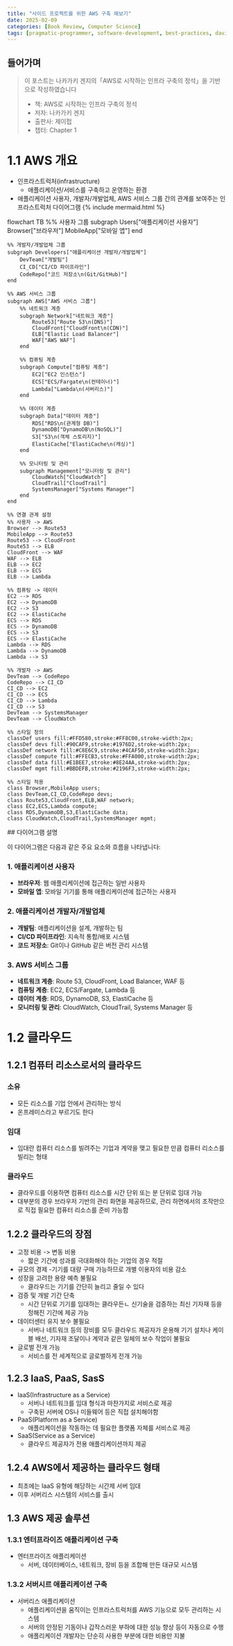 ```yaml
---
title: "사이드 프로젝트를 위한 AWS 구축 해보기"
date: 2025-02-09
categories: [Book Review, Computer Science]
tags: [pragmatic-programmer, software-development, best-practices, david-thomas, andrew-hunt]
---
```


## 들어가며
> 이 포스트는 나카가키 겐지의「AWS로 시작하는 인프라 구축의 정석」을 기반으로 작성하였습니다
> - 책: AWS로 시작하는 인프라 구축의 정석
> - 저자: 나카가키 겐지
> - 출판사: 제이펍
> - 챕터: Chapter 1

# 1.1 AWS 개요
- 인프라스트럭처(infrastructure)
    - 애플리케이션/서비스를 구축하고 운영하는 환경
- 애플리케이션 사용자, 개발자/개발업체, AWS 서비스 그룹 간의 관계를 보여주는 인프라스트럭처 다이어그램
{% include mermaid.html %}
<div class="mermaid">
flowchart TB
    %% 사용자 그룹
    subgraph Users["애플리케이션 사용자"]
        Browser["브라우저"]
        MobileApp["모바일 앱"]
    end
    
    %% 개발자/개발업체 그룹
    subgraph Developers["애플리케이션 개발자/개발업체"]
        DevTeam["개발팀"]
        CI_CD["CI/CD 파이프라인"]
        CodeRepo["코드 저장소\n(Git/GitHub)"]
    end
    
    %% AWS 서비스 그룹
    subgraph AWS["AWS 서비스 그룹"]
        %% 네트워크 계층
        subgraph Network["네트워크 계층"]
            Route53["Route 53\n(DNS)"]
            CloudFront["CloudFront\n(CDN)"]
            ELB["Elastic Load Balancer"]
            WAF["AWS WAF"]
        end
        
        %% 컴퓨팅 계층
        subgraph Compute["컴퓨팅 계층"]
            EC2["EC2 인스턴스"]
            ECS["ECS/Fargate\n(컨테이너)"]
            Lambda["Lambda\n(서버리스)"]
        end
        
        %% 데이터 계층
        subgraph Data["데이터 계층"]
            RDS["RDS\n(관계형 DB)"]
            DynamoDB["DynamoDB\n(NoSQL)"]
            S3["S3\n(객체 스토리지)"]
            ElastiCache["ElastiCache\n(캐싱)"]
        end
        
        %% 모니터링 및 관리
        subgraph Management["모니터링 및 관리"]
            CloudWatch["CloudWatch"]
            CloudTrail["CloudTrail"]
            SystemsManager["Systems Manager"]
        end
    end
    
    %% 연결 관계 설정
    %% 사용자 -> AWS
    Browser --> Route53
    MobileApp --> Route53
    Route53 --> CloudFront
    Route53 --> ELB
    CloudFront --> WAF
    WAF --> ELB
    ELB --> EC2
    ELB --> ECS
    ELB --> Lambda
    
    %% 컴퓨팅 -> 데이터
    EC2 --> RDS
    EC2 --> DynamoDB
    EC2 --> S3
    EC2 --> ElastiCache
    ECS --> RDS
    ECS --> DynamoDB
    ECS --> S3
    ECS --> ElastiCache
    Lambda --> RDS
    Lambda --> DynamoDB
    Lambda --> S3
    
    %% 개발자 -> AWS
    DevTeam --> CodeRepo
    CodeRepo --> CI_CD
    CI_CD --> EC2
    CI_CD --> ECS
    CI_CD --> Lambda
    CI_CD --> S3
    DevTeam --> SystemsManager
    DevTeam --> CloudWatch
    
    %% 스타일 정의
    classDef users fill:#FFD580,stroke:#FF8C00,stroke-width:2px;
    classDef devs fill:#90CAF9,stroke:#1976D2,stroke-width:2px;
    classDef network fill:#C8E6C9,stroke:#4CAF50,stroke-width:2px;
    classDef compute fill:#FFECB3,stroke:#FFA000,stroke-width:2px;
    classDef data fill:#E1BEE7,stroke:#8E24AA,stroke-width:2px;
    classDef mgmt fill:#BBDEFB,stroke:#2196F3,stroke-width:2px;
    
    %% 스타일 적용
    class Browser,MobileApp users;
    class DevTeam,CI_CD,CodeRepo devs;
    class Route53,CloudFront,ELB,WAF network;
    class EC2,ECS,Lambda compute;
    class RDS,DynamoDB,S3,ElastiCache data;
    class CloudWatch,CloudTrail,SystemsManager mgmt;
</div>
## 다이어그램 설명

이 다이어그램은 다음과 같은 주요 요소와 흐름을 나타냅니다:

### 1. 애플리케이션 사용자
- **브라우저**: 웹 애플리케이션에 접근하는 일반 사용자
- **모바일 앱**: 모바일 기기를 통해 애플리케이션에 접근하는 사용자

### 2. 애플리케이션 개발자/개발업체
- **개발팀**: 애플리케이션을 설계, 개발하는 팀
- **CI/CD 파이프라인**: 지속적 통합/배포 시스템
- **코드 저장소**: Git이나 GitHub 같은 버전 관리 시스템

### 3. AWS 서비스 그룹
- **네트워크 계층**: Route 53, CloudFront, Load Balancer, WAF 등
- **컴퓨팅 계층**: EC2, ECS/Fargate, Lambda 등
- **데이터 계층**: RDS, DynamoDB, S3, ElastiCache 등
- **모니터링 및 관리**: CloudWatch, CloudTrail, Systems Manager 등

# 1.2 클라우드
## 1.2.1 컴퓨터 리소스로서의 클라우드
### 소유
- 모든 리소스를 기업 안에서 관리하는 방식
- 온프레미스라고 부르기도 한다

### 임대
- 임대란 컴퓨터 리소스를 빌려주는 기업과 계약을 맺고 필요한 만큼 컴퓨터 리소스를 빌리는 형태

### 클라우드
- 클라우드를 이용하면 컴퓨터 리소스를 시간 단위 또는 분 단위로 임대 가능
- 대부분의 경우 브라우저 기반의 관리 화면을 제공하므로, 관리 하면에서의 조작만으로 직접 필요한 컴퓨터 리소스를 준비 가능함

## 1.2.2 클라우드의 장점
- 고정 비용 -> 변동 비용
    - 짧은 기간에 성과를 극대화해야 하는 기업의 경우 적절
- 규모의 경제
    -기기를 대량 구매 가능하므로 개별 이용자의 비용 감소
- 성장을 고려한 용량 예측 불필요
    - 클라우드는 기기를 간단히 늘리고 줄일 수 있다
- 검증 및 개발 기간 단축
    - 시간 단위로 기기를 임대하는 클라우든ㄴ 신기술을 검증하는 최신 기자재 등을 정해진 기간에 제공 가능
- 데이터센터 유지 보수 불필요
    - 서버나 네트워크 등의 장비를 모두 클라우드 제공자가 운용해 기기 설치나 케이블 배선, 기자재 조달이나 계약과 같은 일체의 보수 작업이 불필요
- 글로벌 전개 가능
    - 서비스를 전 세계적으로 글로벌하게 전개 가능

## 1.2.3 IaaS, PaaS, SasS
- IaaS(Infrastructure as a Service)
    - 서버나 네트워크를 임대 형식과 마찬가지로 서비스로 제공
    - 구축된 서버에 OS나 미들웨어 등은 직접 설치해야함
- PaaS(Platform as a Service)
    - 애플리케이션을 작동하는 데 필요한 플랫폼 자체를 서비스로 제공
- SaaS(Service as a Service)
    - 클라우드 제공자가 전용 애플리케이션까지 제공

## 1.2.4 AWS에서 제공하는 클라우드 형태
- 최초에는 IaaS 유형에 해당하는 시간제 서버 임대
- 이후 서버리스 시스템의 서비스를 출시

## 1.3 AWS 제공 솔루션
### 1.3.1 엔터프라이즈 애플리케이션 구축
- 엔터프라이즈 애플리케이션
    - 서버, 데이터베이스, 네트워크, 장비 등을 조합해 만든 대규모 시스템

### 1.3.2 서버시르 애플리케이션 구축
- 서버리스 애플리케이션
    - 애플리케이션을 움직이는 인프라스트럭처를 AWS 기능으로 모두 관리하는 시스템
    - 서버의 안정된 기동이나 갑작스러운 부하에 대한 성능 향상 등이 자동으로 수행
    - 애플리케이션 개발자는 단순히 사용한 부분에 대한 비용만 지불